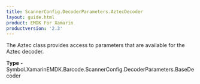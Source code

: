 ```yaml
---
title: ScannerConfig.DecoderParameters.AztecDecoder
layout: guide.html
product: EMDK For Xamarin
productversion: '2.3'
---
```

The Aztec class provides access to parameters that are available for the Aztec decoder.

**Type** - Symbol.XamarinEMDK.Barcode.ScannerConfig.DecoderParameters.BaseDecoder







